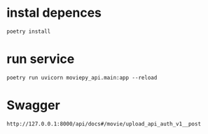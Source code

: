 # instal depences
```commandline
poetry install
```

# run service
```commandline
poetry run uvicorn moviepy_api.main:app --reload
```

# Swagger
```
http://127.0.0.1:8000/api/docs#/movie/upload_api_auth_v1__post
```
